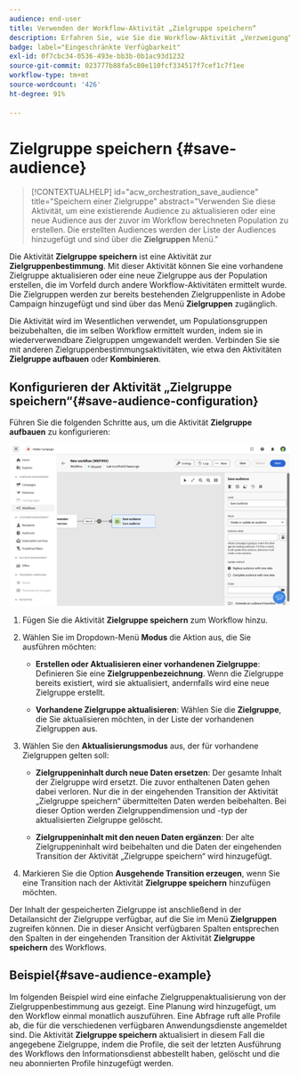 ```yaml
---
audience: end-user
title: Verwenden der Workflow-Aktivität „Zielgruppe speichern“
description: Erfahren Sie, wie Sie die Workflow-Aktivität „Verzweigung“ verwenden.
badge: label="Eingeschränkte Verfügbarkeit"
exl-id: 0f7cbc34-0536-493e-bb3b-0b1ac93d1232
source-git-commit: 023777b88fa5c80e110fcf334517f7cef1c7f1ee
workflow-type: tm+mt
source-wordcount: '426'
ht-degree: 91%

---
```


# Zielgruppe speichern {#save-audience}

>[!CONTEXTUALHELP]
>id="acw_orchestration_save_audience"
>title="Speichern einer Zielgruppe"
>abstract="Verwenden Sie diese Aktivität, um eine existierende Audience zu aktualisieren oder eine neue Audience aus der zuvor im Workflow berechneten Population zu erstellen. Die erstellten Audiences werden der Liste der Audiences hinzugefügt und sind über die **Zielgruppen** Menü."

Die Aktivität **Zielgruppe speichern** ist eine Aktivität zur **Zielgruppenbestimmung**. Mit dieser Aktivität können Sie eine vorhandene Zielgruppe aktualisieren oder eine neue Zielgruppe aus der Population erstellen, die im Vorfeld durch andere Workflow-Aktivitäten ermittelt wurde. Die Zielgruppen werden zur bereits bestehenden Zielgruppenliste in Adobe Campaign hinzugefügt und sind über das Menü **Zielgruppen** zugänglich.

Die Aktivität wird im Wesentlichen verwendet, um Populationsgruppen beizubehalten, die im selben Workflow ermittelt wurden, indem sie in wiederverwendbare Zielgruppen umgewandelt werden. Verbinden Sie sie mit anderen Zielgruppenbestimmungsaktivitäten, wie etwa den Aktivitäten **Zielgruppe aufbauen** oder **Kombinieren**.

## Konfigurieren der Aktivität „Zielgruppe speichern“{#save-audience-configuration}

Führen Sie die folgenden Schritte aus, um die Aktivität **Zielgruppe aufbauen** zu konfigurieren:

![](../assets/workflow-save-audience.png)

1. Fügen Sie die Aktivität **Zielgruppe speichern** zum Workflow hinzu.

1. Wählen Sie im Dropdown-Menü **Modus** die Aktion aus, die Sie ausführen möchten:

   * **Erstellen oder Aktualisieren einer vorhandenen Zielgruppe**: Definieren Sie eine **Zielgruppenbezeichnung**. Wenn die Zielgruppe bereits existiert, wird sie aktualisiert, andernfalls wird eine neue Zielgruppe erstellt.

   * **Vorhandene Zielgruppe aktualisieren**: Wählen Sie die **Zielgruppe**, die Sie aktualisieren möchten, in der Liste der vorhandenen Zielgruppen aus.

1. Wählen Sie den **Aktualisierungsmodus** aus, der für vorhandene Zielgruppen gelten soll:

   * **Zielgruppeninhalt durch neue Daten ersetzen**: Der gesamte Inhalt der Zielgruppe wird ersetzt. Die zuvor enthaltenen Daten gehen dabei verloren. Nur die in der eingehenden Transition der Aktivität „Zielgruppe speichern“ übermittelten Daten werden beibehalten. Bei dieser Option werden Zielgruppendimension und -typ der aktualisierten Zielgruppe gelöscht.

   * **Zielgruppeninhalt mit den neuen Daten ergänzen**: Der alte Zielgruppeninhalt wird beibehalten und die Daten der eingehenden Transition der Aktivität „Zielgruppe speichern“ wird hinzugefügt.

1. Markieren Sie die Option **Ausgehende Transition erzeugen**, wenn Sie eine Transition nach der Aktivität **Zielgruppe speichern** hinzufügen möchten.

Der Inhalt der gespeicherten Zielgruppe ist anschließend in der Detailansicht der Zielgruppe verfügbar, auf die Sie im Menü **Zielgruppen** zugreifen können. Die in dieser Ansicht verfügbaren Spalten entsprechen den Spalten in der eingehenden Transition der Aktivität **Zielgruppe speichern** des Workflows.


## Beispiel{#save-audience-example}

Im folgenden Beispiel wird eine einfache Zielgruppenaktualisierung von der Zielgruppenbestimmung aus gezeigt. Eine Planung wird hinzugefügt, um den Workflow einmal monatlich auszuführen. Eine Abfrage ruft alle Profile ab, die für die verschiedenen verfügbaren Anwendungsdienste angemeldet sind. Die Aktivität **Zielgruppe speichern** aktualisiert in diesem Fall die angegebene Zielgruppe, indem die Profile, die seit der letzten Ausführung des Workflows den Informationsdienst abbestellt haben, gelöscht und die neu abonnierten Profile hinzugefügt werden.
